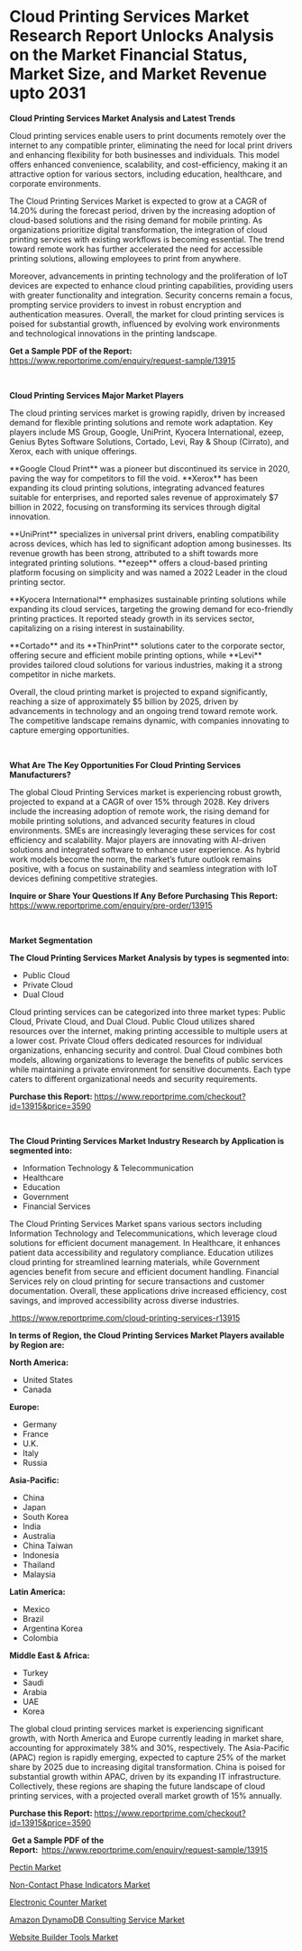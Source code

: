 <p><h1>Cloud Printing Services Market Research Report Unlocks Analysis on the Market Financial Status, Market Size, and Market Revenue upto 2031</h1></p><p><strong>Cloud Printing Services Market Analysis and Latest Trends</strong></p>
<p><p>Cloud printing services enable users to print documents remotely over the internet to any compatible printer, eliminating the need for local print drivers and enhancing flexibility for both businesses and individuals. This model offers enhanced convenience, scalability, and cost-efficiency, making it an attractive option for various sectors, including education, healthcare, and corporate environments.</p><p>The Cloud Printing Services Market is expected to grow at a CAGR of 14.20% during the forecast period, driven by the increasing adoption of cloud-based solutions and the rising demand for mobile printing. As organizations prioritize digital transformation, the integration of cloud printing services with existing workflows is becoming essential. The trend toward remote work has further accelerated the need for accessible printing solutions, allowing employees to print from anywhere.</p><p>Moreover, advancements in printing technology and the proliferation of IoT devices are expected to enhance cloud printing capabilities, providing users with greater functionality and integration. Security concerns remain a focus, prompting service providers to invest in robust encryption and authentication measures. Overall, the market for cloud printing services is poised for substantial growth, influenced by evolving work environments and technological innovations in the printing landscape.</p></p>
<p><strong>Get a Sample PDF of the Report:&nbsp;</strong> <a href="https://www.reportprime.com/enquiry/request-sample/13915">https://www.reportprime.com/enquiry/request-sample/13915</a></p>
<p>&nbsp;</p>
<p><strong>Cloud Printing Services Major Market Players</strong></p>
<p><p>The cloud printing services market is growing rapidly, driven by increased demand for flexible printing solutions and remote work adaptation. Key players include MS Group, Google, UniPrint, Kyocera International, ezeep, Genius Bytes Software Solutions, Cortado, Levi, Ray & Shoup (Cirrato), and Xerox, each with unique offerings.</p><p>**Google Cloud Print** was a pioneer but discontinued its service in 2020, paving the way for competitors to fill the void. **Xerox** has been expanding its cloud printing solutions, integrating advanced features suitable for enterprises, and reported sales revenue of approximately $7 billion in 2022, focusing on transforming its services through digital innovation.</p><p>**UniPrint** specializes in universal print drivers, enabling compatibility across devices, which has led to significant adoption among businesses. Its revenue growth has been strong, attributed to a shift towards more integrated printing solutions. **ezeep** offers a cloud-based printing platform focusing on simplicity and was named a 2022 Leader in the cloud printing sector. </p><p>**Kyocera International** emphasizes sustainable printing solutions while expanding its cloud services, targeting the growing demand for eco-friendly printing practices. It reported steady growth in its services sector, capitalizing on a rising interest in sustainability.</p><p>**Cortado** and its **ThinPrint** solutions cater to the corporate sector, offering secure and efficient mobile printing options, while **Levi** provides tailored cloud solutions for various industries, making it a strong competitor in niche markets.</p><p>Overall, the cloud printing market is projected to expand significantly, reaching a size of approximately $5 billion by 2025, driven by advancements in technology and an ongoing trend toward remote work. The competitive landscape remains dynamic, with companies innovating to capture emerging opportunities.</p></p>
<p>&nbsp;</p>
<p><strong>What Are The Key Opportunities For Cloud Printing Services Manufacturers?</strong></p>
<p><p>The global Cloud Printing Services market is experiencing robust growth, projected to expand at a CAGR of over 15% through 2028. Key drivers include the increasing adoption of remote work, the rising demand for mobile printing solutions, and advanced security features in cloud environments. SMEs are increasingly leveraging these services for cost efficiency and scalability. Major players are innovating with AI-driven solutions and integrated software to enhance user experience. As hybrid work models become the norm, the market’s future outlook remains positive, with a focus on sustainability and seamless integration with IoT devices defining competitive strategies.</p></p>
<p><strong>Inquire or Share Your Questions If Any Before Purchasing This Report:</strong> <a href="https://www.reportprime.com/enquiry/pre-order/13915">https://www.reportprime.com/enquiry/pre-order/13915</a></p>
<p>&nbsp;</p>
<p><strong>Market Segmentation</strong></p>
<p><strong>The Cloud Printing Services Market Analysis by types is segmented into:</strong></p>
<p><ul><li>Public Cloud</li><li>Private Cloud</li><li>Dual Cloud</li></ul></p>
<p><p>Cloud printing services can be categorized into three market types: Public Cloud, Private Cloud, and Dual Cloud. Public Cloud utilizes shared resources over the internet, making printing accessible to multiple users at a lower cost. Private Cloud offers dedicated resources for individual organizations, enhancing security and control. Dual Cloud combines both models, allowing organizations to leverage the benefits of public services while maintaining a private environment for sensitive documents. Each type caters to different organizational needs and security requirements.</p></p>
<p><strong>Purchase this Report:&nbsp;</strong><a href="https://www.reportprime.com/checkout?id=13915&price=3590">https://www.reportprime.com/checkout?id=13915&price=3590</a></p>
<p>&nbsp;</p>
<p><strong>The Cloud Printing Services Market Industry Research by Application is segmented into:</strong></p>
<p><ul><li>Information Technology & Telecommunication</li><li>Healthcare</li><li>Education</li><li>Government</li><li>Financial Services</li></ul></p>
<p><p>The Cloud Printing Services Market spans various sectors including Information Technology and Telecommunications, which leverage cloud solutions for efficient document management. In Healthcare, it enhances patient data accessibility and regulatory compliance. Education utilizes cloud printing for streamlined learning materials, while Government agencies benefit from secure and efficient document handling. Financial Services rely on cloud printing for secure transactions and customer documentation. Overall, these applications drive increased efficiency, cost savings, and improved accessibility across diverse industries.</p></p>
<p><a href="https://www.reportprime.com/cloud-printing-services-r13915">&nbsp;https://www.reportprime.com/cloud-printing-services-r13915</a></p>
<p><strong>In terms of Region, the Cloud Printing Services Market Players available by Region are:</strong></p>
<p>
    <p> <strong> North America: </strong>
        <ul>
            <li>United States</li>
            <li>Canada</li>
        </ul>
        </p> 
    <p> <strong> Europe: </strong>
        <ul>
            <li>Germany</li>
            <li>France</li>
            <li>U.K.</li>
            <li>Italy</li>
            <li>Russia</li>
        </ul>
        </p> 
    <p> <strong> Asia-Pacific: </strong>
        <ul>
            <li>China</li>
            <li>Japan</li>
            <li>South Korea</li>
            <li>India</li>
            <li>Australia</li>
            <li>China Taiwan</li>
            <li>Indonesia</li>
            <li>Thailand</li>
            <li>Malaysia</li>
        </ul>
        </p> 
    <p> <strong> Latin America: </strong>
        <ul>
            <li>Mexico</li>
            <li>Brazil</li>
            <li>Argentina Korea</li>
            <li>Colombia</li>
        </ul>
        </p> 
    <p> <strong> Middle East & Africa: </strong>
        <ul>
            <li>Turkey</li>
            <li>Saudi</li>
            <li>Arabia</li>
            <li>UAE</li>
            <li>Korea</li>
        </ul>
    </p>
    </p>
<p><p>The global cloud printing services market is experiencing significant growth, with North America and Europe currently leading in market share, accounting for approximately 38% and 30%, respectively. The Asia-Pacific (APAC) region is rapidly emerging, expected to capture 25% of the market share by 2025 due to increasing digital transformation. China is poised for substantial growth within APAC, driven by its expanding IT infrastructure. Collectively, these regions are shaping the future landscape of cloud printing services, with a projected overall market growth of 15% annually.</p></p>
<p><strong>Purchase this Report: </strong><a href="https://www.reportprime.com/checkout?id=13915&price=3590">https://www.reportprime.com/checkout?id=13915&price=3590</a></p>
<p>&nbsp;<strong>Get a Sample PDF of the Report:&nbsp;&nbsp;</strong><a href="https://www.reportprime.com/enquiry/request-sample/13915">https://www.reportprime.com/enquiry/request-sample/13915</a></p>
<p><strong></strong></p>
<p><p><a href="https://www.linkedin.com/pulse/pectin-market-trends-focusing-insight-forecast-analysis-2024-qcpof?trackingId=cNtYEeKfQsKRigaHRriIWg%3D%3D">Pectin Market</a></p><p><a href="https://issuu.com/reportprime-2/docs/non-contact-phase-indicators-market_4582b567d698d0">Non-Contact Phase Indicators Market</a></p><p><a href="https://www.linkedin.com/pulse/electronic-counter-market-size-share-trends-analysis-report-tz8fe?trackingId=j34CDOgiTKS5vp1%2FRYZv2g%3D%3D">Electronic Counter Market</a></p><p><a href="https://medium.com/@judypierce2022/the-amazon-dynamodb-consulting-service-market-prioritizes-cost-control-and-efficiency-enhancement-6ea83d7205ec">Amazon DynamoDB Consulting Service Market</a></p><p><a href="https://github.com/sofayahoo2023/Market-Research-Report-List-6/blob/main/website-builder-tools-market.md">Website Builder Tools Market</a></p></p>